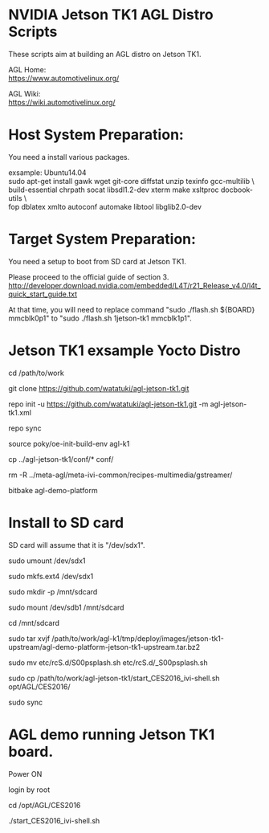 NVIDIA Jetson TK1 AGL Distro Scripts
====================================================================
These scripts aim at building an AGL distro on Jetson TK1.

AGL Home:  
https://www.automotivelinux.org/

AGL Wiki:  
https://wiki.automotivelinux.org/


Host System Preparation:
====================================================================
You need a install various packages.

exsample: Ubuntu14.04  
sudo apt-get install gawk wget git-core diffstat unzip texinfo gcc-multilib \  
build-essential chrpath socat libsdl1.2-dev xterm make xsltproc docbook-utils \  
fop dblatex xmlto autoconf automake libtool libglib2.0-dev


Target System Preparation:
====================================================================
You need a setup to boot from SD card at Jetson TK1.

Please proceed to the official guide of section 3.
http://developer.download.nvidia.com/embedded/L4T/r21_Release_v4.0/l4t_quick_start_guide.txt

At that time, you will need to replace command "sudo ./flash.sh ${BOARD} mmcblk0p1" to "sudo ./flash.sh 1jetson-tk1 mmcblk1p1".


Jetson TK1 exsample Yocto Distro
====================================================================
cd /path/to/work

git clone https://github.com/watatuki/agl-jetson-tk1.git

repo init -u https://github.com/watatuki/agl-jetson-tk1.git -m agl-jetson-tk1.xml

repo sync

source poky/oe-init-build-env agl-k1

cp ../agl-jetson-tk1/conf/* conf/

rm -R ../meta-agl/meta-ivi-common/recipes-multimedia/gstreamer/

bitbake agl-demo-platform


Install to SD card
====================================================================
SD card will assume that it is "/dev/sdx1".

sudo umount /dev/sdx1

sudo mkfs.ext4 /dev/sdx1

sudo mkdir -p /mnt/sdcard

sudo mount /dev/sdb1 /mnt/sdcard

cd /mnt/sdcard

sudo tar xvjf /path/to/work/agl-k1/tmp/deploy/images/jetson-tk1-upstream/agl-demo-platform-jetson-tk1-upstream.tar.bz2

sudo mv etc/rcS.d/S00psplash.sh etc/rcS.d/_S00psplash.sh

sudo cp /path/to/work/agl-jetson-tk1/start_CES2016_ivi-shell.sh opt/AGL/CES2016/

sudo sync


AGL demo running Jetson TK1 board.
====================================================================
Power ON

login by root

cd /opt/AGL/CES2016

./start_CES2016_ivi-shell.sh

